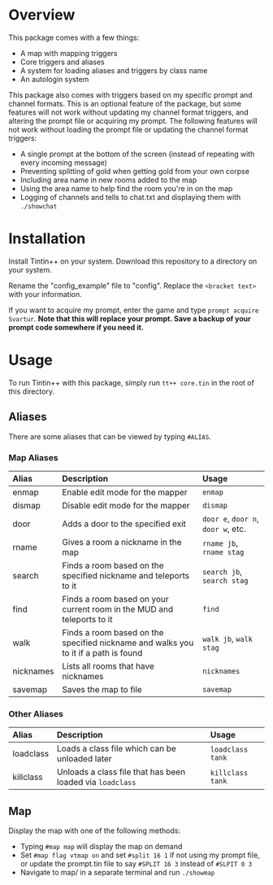 # Overview

This package comes with a few things:
- A map with mapping triggers
- Core triggers and aliases
- A system for loading aliases and triggers by class name
- An autologin system

This package also comes with triggers based on my specific prompt and channel formats.
This is an optional feature of the package, but some features will not work without updating my channel format triggers, and altering the prompt file or acquiring my prompt.
The following features will not work without loading the prompt file or updating the channel format triggers:
- A single prompt at the bottom of the screen (instead of repeating with every incoming message)
- Preventing splitting of gold when getting gold from your own corpse
- Including area name in new rooms added to the map
- Using the area name to help find the room you're in on the map
- Logging of channels and tells to chat.txt and displaying them with `./showchat`

# Installation
Install Tintin++ on your system.
Download this repository to a directory on your system.

Rename the "config_example" file to "config". Replace the `<bracket text>` with your information.

If you want to acquire my prompt, enter the game and type `prompt acquire Svartur`.
**Note that this will replace your prompt. Save a backup of your prompt code somewhere if you need it.**

# Usage
To run Tintin++ with this package, simply run `tt++ core.tin` in the root of this directory.

## Aliases
There are some aliases that can be viewed by typing `#ALIAS`.

### Map Aliases
|Alias|Description|Usage|
|:----|:----------|:----|
|enmap|Enable edit mode for the mapper|`enmap`|
|dismap|Disable edit mode for the mapper|`dismap`|
|door|Adds a door to the specified exit|`door e`, `door n`, `door w`, etc.|
|rname|Gives a room a nickname in the map|`rname jb`, `rname stag`|
|search|Finds a room based on the specified nickname and teleports to it|`search jb`, `search stag`|
|find|Finds a room based on your current room in the MUD and teleports to it|`find`|
|walk|Finds a room based on the specified nickname and walks you to it if a path is found|`walk jb`, `walk stag`|
|nicknames|Lists all rooms that have nicknames|`nicknames`|
|savemap|Saves the map to file|`savemap`|

### Other Aliases
|Alias|Description|Usage|
|:----|:----------|:----|
|loadclass|Loads a class file which can be unloaded later|`loadclass tank`|
|killclass|Unloads a class file that has been loaded via `loadclass`|`killclass tank`|

## Map
Display the map with one of the following methods:
- Typing `#map map` will display the map on demand
- Set `#map flag vtmap on` and set `#split 16 1` if not using my prompt file, or update the prompt.tin file to say `#SPLIT 16 3` instead of `#SLPIT 0 3`
- Navigate to map/ in a separate terminal and run `./showmap`

